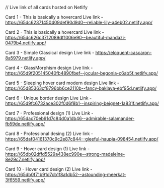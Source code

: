 // Live link of all cards hosted on Netlify

Card 1 - This is basically a hovercard 
 Live link - https://65dc62371450409def90d9d0--reliable-lily-a4eb02.netlify.app/


Card 2 - This is basically a hovercard 
 Live link - https://65dc626c3712089df1006e90--beautiful-mandazi-0479b4.netlify.app/
 

Card 3 - Simple Classical design
Live link - https://eloquent-cascaron-8a5979.netlify.app/


Card 4 - GlassMorphism design
Live link - https://65d9f205145040fb4890fbef--jocular-begonia-c6ab5f.netlify.app/


Card 5 - Sleeping hover card modern design
Live link - https://65d85363cf8796bb6ce2110b--fancy-baklava-ebf95d.netlify.app/


Card 6 - Unique border design
Live Link - https://65d9fc6732ace302f0d6f8b1--inspiring-beignet-1a831f.netlify.app/


Card 7 - Professional  design (1)
Live Link - https://65dac70eb91d7c84d0a1db46--admirable-salamander-fb59de.netlify.app/


Card 8 - Professional desing (2)
Live link - https://65daf04161370c9c2e87c844--gleeful-haupia-098454.netlify.app/


Card 9 - Hover card design (1)
Live link - https://65db02dffd5529a438ec990e--strong-madeleine-8e29c7.netlify.app/


Card 10 - Hover card design (2)
Live link - https://65db0f71b91d7cb1f8a1db52--astounding-meerkat-3f6559.netlify.app/ 
